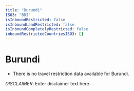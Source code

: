 ```yaml
---
title: "Burundi"
ISO3: "BDI"
isInboundRestricted: false
isInboundLandRestricted: false
isInboundCompletelyRestricted: false
inboundRestrictedCountriesISO3: []
---
```


# Burundi

* There is no travel restriction data available for Burundi.

*DISCLAIMER*: Enter disclaimer text here.
